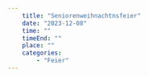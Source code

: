```yaml
---
    title: "Seniorenweihnachtnsfeier"
    date: "2023-12-08"
    time: ""
    timeEnd: ""
    place: ""
    categories:
        - "Feier"
---
```


